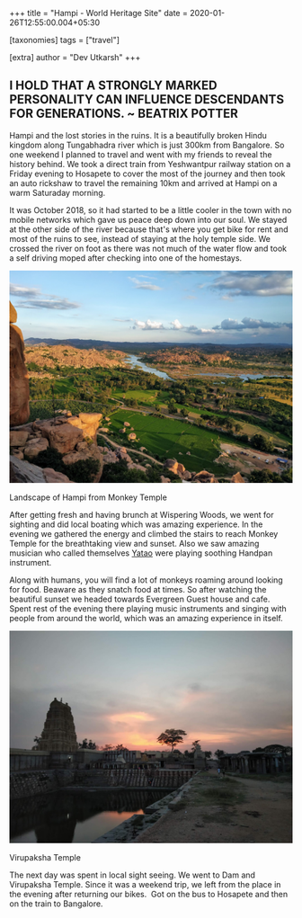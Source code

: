 +++
title = "Hampi - World Heritage Site"
date = 2020-01-26T12:55:00.004+05:30

[taxonomies]
tags = ["travel"]

[extra]
author = "Dev Utkarsh"
+++

I HOLD THAT A STRONGLY MARKED PERSONALITY CAN INFLUENCE DESCENDANTS FOR GENERATIONS. ~ BEATRIX POTTER
-----------------------------------------------------------------------------------------------------

Hampi and the lost stories in the ruins. It is a beautifully broken Hindu kingdom along Tungabhadra river which is just 300km from Bangalore. So one weekend I planned to travel and went with my friends to reveal the history behind. We took a direct train from Yeshwantpur railway station on a Friday evening to Hosapete to cover the most of the journey and then took an auto rickshaw to travel the remaining 10km and arrived at Hampi on a warm Saturaday morning.

  

It was October 2018, so it had started to be a little cooler in the town with no mobile networks which gave us peace deep down into our soul. We stayed at the other side of the river because that's where you get bike for rent and most of the ruins to see, instead of staying at the holy temple side. We crossed the river on foot as there was not much of the water flow and took a self driving moped after checking into one of the homestays.  
  

![Hampi](../assets/images/travel/hampi.jpeg)

Landscape of Hampi from Monkey Temple

  
After getting fresh and having brunch at Wispering Woods, we went for sighting and did local boating which was amazing experience. In the evening we gathered the energy and climbed the stairs to reach Monkey Temple for the breathtaking view and sunset. Also we saw amazing musician who called themselves [Yatao](https://yataomusic.com/) were playing soothing Handpan instrument. 

  

Along with humans, you will find a lot of monkeys roaming around looking for food. Beaware as they snatch food at times. So after watching the beautiful sunset we headed towards Evergreen Guest house and cafe. Spent rest of the evening there playing music instruments and singing with people from around the world, which was an amazing experience in itself.  

  
![Virupaksha](../assets/images/travel/virupaksha.jpeg)

Virupaksha Temple

  
The next day was spent in local sight seeing. We went to Dam and Virupaksha Temple. Since it was a weekend trip, we left from the place in the evening after returning our bikes.  Got on the bus to Hosapete and then on the train to Bangalore.